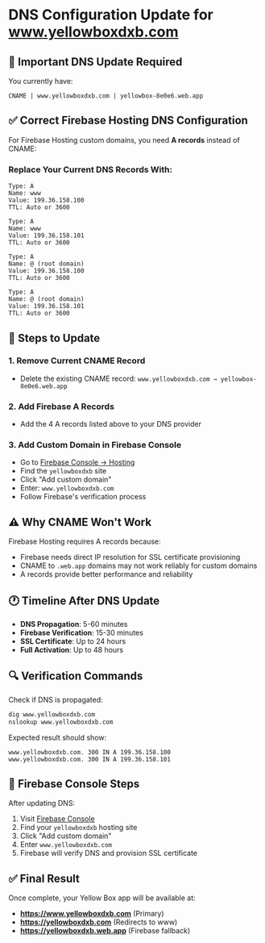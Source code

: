 # DNS Configuration Update for www.yellowboxdxb.com

## 🚨 Important DNS Update Required

You currently have:
```
CNAME | www.yellowboxdxb.com | yellowbox-8e0e6.web.app
```

## ✅ Correct Firebase Hosting DNS Configuration

For Firebase Hosting custom domains, you need **A records** instead of CNAME:

### Replace Your Current DNS Records With:

```
Type: A
Name: www
Value: 199.36.158.100
TTL: Auto or 3600

Type: A  
Name: www
Value: 199.36.158.101
TTL: Auto or 3600

Type: A
Name: @ (root domain)
Value: 199.36.158.100
TTL: Auto or 3600

Type: A
Name: @ (root domain)
Value: 199.36.158.101
TTL: Auto or 3600
```

## 🔄 Steps to Update

### 1. Remove Current CNAME Record
- Delete the existing CNAME record: `www.yellowboxdxb.com → yellowbox-8e0e6.web.app`

### 2. Add Firebase A Records
- Add the 4 A records listed above to your DNS provider

### 3. Add Custom Domain in Firebase Console
- Go to [Firebase Console → Hosting](https://console.firebase.google.com/project/yellowbox-8e0e6/hosting)
- Find the `yellowboxdxb` site
- Click "Add custom domain"
- Enter: `www.yellowboxdxb.com`
- Follow Firebase's verification process

## ⚠️ Why CNAME Won't Work

Firebase Hosting requires A records because:
- Firebase needs direct IP resolution for SSL certificate provisioning
- CNAME to `.web.app` domains may not work reliably for custom domains
- A records provide better performance and reliability

## 🕐 Timeline After DNS Update

- **DNS Propagation**: 5-60 minutes
- **Firebase Verification**: 15-30 minutes  
- **SSL Certificate**: Up to 24 hours
- **Full Activation**: Up to 48 hours

## 🔍 Verification Commands

Check if DNS is propagated:
```bash
dig www.yellowboxdxb.com
nslookup www.yellowboxdxb.com
```

Expected result should show:
```
www.yellowboxdxb.com. 300 IN A 199.36.158.100
www.yellowboxdxb.com. 300 IN A 199.36.158.101
```

## 📧 Firebase Console Steps

After updating DNS:
1. Visit [Firebase Console](https://console.firebase.google.com/project/yellowbox-8e0e6/hosting)
2. Find your `yellowboxdxb` hosting site
3. Click "Add custom domain"
4. Enter `www.yellowboxdxb.com`
5. Firebase will verify DNS and provision SSL certificate

## ✅ Final Result

Once complete, your Yellow Box app will be available at:
- **https://www.yellowboxdxb.com** (Primary)
- **https://yellowboxdxb.com** (Redirects to www)
- **https://yellowboxdxb.web.app** (Firebase fallback)